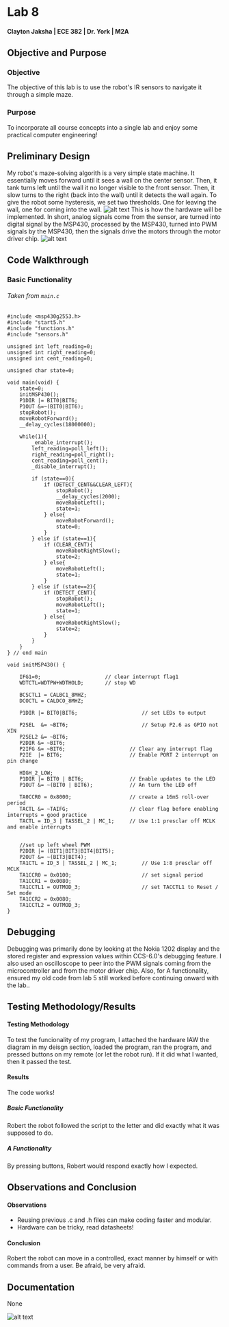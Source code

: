 Lab 8
====
#### Clayton Jaksha | ECE 382 | Dr. York | M2A
## Objective and Purpose
### Objective

The objective of this lab is to use the robot's IR sensors to navigate it through a simple maze.

### Purpose

To incorporate all course concepts into a single lab and enjoy some practical computer engineering!


## Preliminary Design
My robot's maze-solving algorith is a very simple state machine. It essentially moves forward until it sees a wall on the center sensor. Then, it tank turns left until the wall it no longer visible to the front sensor. Then, it slow turns to the right (back into the wall) until it detects the wall again. To give the robot some hysteresis, we set two thresholds. One for leaving the wall, one for coming into the wall.
![alt text](http://i.imgur.com/3YQ8lxV.jpg "Robert's brainzzzzz")
This is how the hardware will be implemented. In short, analog signals come from the sensor, are turned into digital signal by the MSP430, processed by the MSP430, turned into PWM signals by the MSP430, then the signals drive the motors through the motor driver chip.
![alt text](http://i.imgur.com/yU7kfZz.jpg "Robert's brainzzzzz")
## Code Walkthrough
### Basic Functionality
###### Taken from `main.c`
```
#include <msp430g2553.h>
#include "start5.h"
#include "functions.h"
#include "sensors.h"

unsigned int left_reading=0;
unsigned int right_reading=0;
unsigned int cent_reading=0;

unsigned char state=0;
```
```
void main(void) {
	state=0;
	initMSP430();
	P1DIR |= BIT0|BIT6;
	P1OUT &=~(BIT0|BIT6);
	stopRobot();
	moveRobotForward();
	__delay_cycles(18000000);
```
```
	while(1){
		_enable_interrupt();
		left_reading=poll_left();
		right_reading=poll_right();
		cent_reading=poll_cent();
		_disable_interrupt();
```
```
		if (state==0){
			if (DETECT_CENT&&CLEAR_LEFT){
				stopRobot();
				__delay_cycles(2000);
				moveRobotLeft();
				state=1;
			} else{
				moveRobotForward();
				state=0;
			}
		} else if (state==1){
			if (CLEAR_CENT){
				moveRobotRightSlow();
				state=2;
			} else{
				moveRobotLeft();
				state=1;
			}
		} else if (state==2){
			if (DETECT_CENT){
				stopRobot();
				moveRobotLeft();
				state=1;
			} else{
				moveRobotRightSlow();
				state=2;
			}
		}
	}
} // end main
```
```
void initMSP430() {

	IFG1=0; 					// clear interrupt flag1
	WDTCTL=WDTPW+WDTHOLD; 		// stop WD

	BCSCTL1 = CALBC1_8MHZ;
	DCOCTL = CALDCO_8MHZ;

	P1DIR |= BIT0|BIT6;                     // set LEDs to output

	P2SEL  &= ~BIT6;						// Setup P2.6 as GPIO not XIN
	P2SEL2 &= ~BIT6;
	P2DIR &= ~BIT6;
	P2IFG &= ~BIT6;						// Clear any interrupt flag
	P2IE  |= BIT6;						// Enable PORT 2 interrupt on pin change

	HIGH_2_LOW;
	P1DIR |= BIT0 | BIT6;				// Enable updates to the LED
	P1OUT &= ~(BIT0 | BIT6);			// An turn the LED off

	TA0CCR0 = 0x8000;					// create a 16mS roll-over period
	TACTL &= ~TAIFG;					// clear flag before enabling interrupts = good practice
	TACTL = ID_3 | TASSEL_2 | MC_1;		// Use 1:1 presclar off MCLK and enable interrupts


	//set up left wheel PWM
	P2DIR |= (BIT1|BIT3|BIT4|BIT5);
	P2OUT &= ~(BIT3|BIT4);
	TA1CTL = ID_3 | TASSEL_2 | MC_1;		// Use 1:8 presclar off MCLK
    TA1CCR0 = 0x0100;						// set signal period
    TA1CCR1 = 0x0080;
    TA1CCTL1 = OUTMOD_3;					// set TACCTL1 to Reset / Set mode
    TA1CCR2 = 0x0080;
    TA1CCTL2 = OUTMOD_3;
}
```




## Debugging

Debugging was primarily done by looking at the Nokia 1202 display and the stored register and expression values within CCS-6.0's debugging feature. I also used an oscilloscope to peer into the PWM signals coming from the microcontroller and from the motor driver chip. Also, for A functionality, ensured my old code from lab 5 still worked before continuing onward with the lab..

## Testing Methodology/Results

#### Testing Methodology
To test the funcionality of my program, I attached the hardware IAW the diagram in my deisgn section, loaded the program, ran the program, and pressed buttons on my remote (or let the robot run). If it did what I wanted, then it passed the test.
#### Results
The code works!
##### Basic Functionality
Robert the robot followed the script to the letter and did exactly what it was supposed to do.
##### A Functionality
By pressing buttons, Robert would respond exactly how I expected.

## Observations and Conclusion
#### Observations

* Reusing previous .c and .h files can make coding faster and modular.
* Hardware can be tricky, read datasheets!

#### Conclusion

Robert the robot can move in a controlled, exact manner by himself or with commands from a user. Be afraid, be very afraid.

## Documentation

None



![alt text](https://scontent-a-lax.xx.fbcdn.net/hphotos-xap1/v/t1.0-9/74267_549500225064244_1378381565_n.jpg?oh=38f2ad443d39282026c478279ec6d1fa&oe=5543E6BF "...and beat Air Force too")
